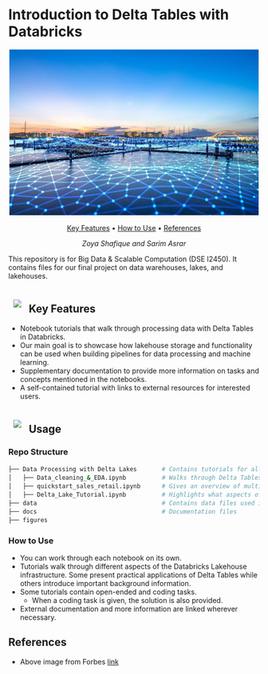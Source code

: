 # Introduction to Delta Tables with Databricks 

<p align="center">
  <img src="./figures/datalakehouse.webp" width="500"/> <br>
</p>

<div align="center">
  
[Key Features](#key-features) • [How to Use](#usage) • [References](#references)
</div>

<div align="center">

*Zoya Shafique and Sarim Asrar*<br>

</div>

This repository is for Big Data &amp; Scalable Computation (DSE I2450). It contains files for our final project on data warehouses, lakes, and lakehouses.

## <img src='https://www.svgrepo.com/show/229886/idea.svg' style="height: 30px; margin: 5px; padding: 5px"/>  Key Features




  - Notebook tutorials that walk through processing data with Delta Tables in Databricks.
  - Our main goal is to showcase how lakehouse storage and functionality can be used when building pipelines for data processing and machine learning.
  - Supplementary documentation to provide more information on tasks and concepts mentioned in the notebooks.
  - A self-contained tutorial with links to external resources for interested users.

## <img src='https://www.svgrepo.com/show/229886/idea.svg' style="height: 30px; margin: 5px; padding: 5px"/> Usage 
### Repo Structure
```bash
├── Data Processing with Delta Lakes       # Contains tutorials for all things data (data cleaning, EDA, ETL processes, etc.) 
│   ├── Data_cleaning_&_EDA.ipynb          # Walks through Delta Tables for data cleaning and EDA 
│   ├── quickstart_sales_retail.ipynb      # Gives an overview of multiple data tasks and ETL processes
│   ├── Delta_Lake_Tutorial.ipynb          # Highlights what aspects of Delta Lake separate it from traditional data lakes. 
├── data                                   # Contains data files used in tutorials 
├── docs                                   # Documentation files
├── figures                            
```
### How to Use 
  - You can work through each notebook on its own. 
  - Tutorials walk through different aspects of the Databricks Lakehouse infrastructure. Some present practical applications of Delta Tables while others introduce important background information. 
  - Some tutorials contain open-ended and coding tasks.
    -  When a coding task is given, the solution is also provided.
  -  External documentation and more information are linked wherever necessary.


## References 
  - Above image from Forbes [link](https://www.forbes.com/sites/bernardmarr/2022/01/18/what-is-a-data-lakehouse-a-super-simple-explanation-for-anyone/?sh=434b5f3a6088)
  
    



